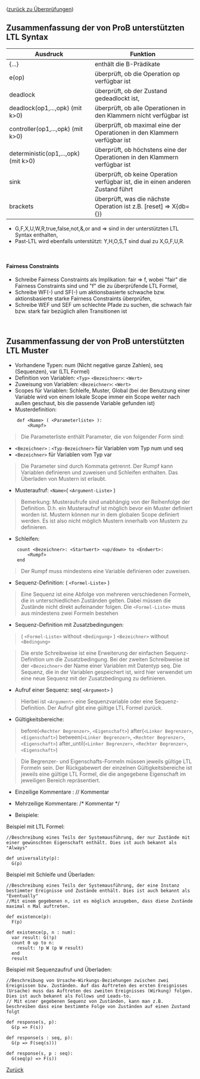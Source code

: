 ([zurück zu Überprüfungen](Überprüfungen.md))

## Zusammenfassung der von ProB unterstützten LTL Syntax


| Ausdruck                             | Funktion                                                                        |
|--------------------------------------|---------------------------------------------------------------------------------|
| {...}                                | enthält die B-Prädikate                                                         |
| e(op)                                | überprüft, ob die Operation op verfügbar ist                                    |
| deadlock                             | überprüft, ob der Zustand gedeadlockt ist,                                      |
| deadlock(op1,...,opk)  (mit k>0)     | überprüft, ob alle Operationen in den Klammern nicht verfügbar ist              |
| controller(op1,...,opk) (mit k>0)    | überprüft, ob maximal eine der Operationen in den Klammern verfügbar ist        |
| deterministic(op1,...,opk) (mit k>0) | überprüft, ob höchstens eine der Operationen in den Klammern verfügbar ist      |
| sink                                 | überprüft, ob keine Operation verfügbar ist, die in einen anderen Zustand führt |
| brackets                             | überprüft, was die nächste Operation ist z.B. [reset] => X{db={}}               |

*   G,F,X,U,W,R,true,false,not,&,or and => sind in der unterstützten LTL Syntax enthalten,
*   Past-LTL wird ebenfalls unterstützt: Y,H,O,S,T sind dual zu X,G,F,U,R.

<br>

#### Fairness Constraints
*   Schreibe Fairness Constraints als Implikation: fair => f, wobei "fair" die Fairness Constraints sind und "f" die zu überprüfende LTL Formel,
*   Schreibe WF(-) und SF(-) um aktionsbasierte schwache bzw. aktionsbasierte starke Fairness Constraints überprüfen,
*   Schreibe WEF und SEF um schlechte Pfade zu suchen, die schwach fair bzw. stark fair bezüglich allen Transitionen ist
	
<br>

## Zusammenfassung der von ProB unterstützten LTL Muster

* Vorhandene Typen: num (Nicht negative ganze Zahlen), seq (Sequenzen), var (LTL Formel)
* Definition von Variablen: `<Typ>` `<Bezeichner>`: `<Wert>`
* Zuweisung von Variablen: `<Bezeichner>`: `<Wert>`
* Scopes für Variablen: Schleife, Muster, Global (bei der Benutzung einer Variable wird von einem lokale Scope immer ein Scope weiter nach außen geschaut, bis die passende Variable gefunden ist)
* Musterdefinition:


```
	def <Name> ( <Parameterliste> ):
		<Rumpf>
```

> Die Parameterliste enthält Parameter, die von folgender Form sind:
* `<Bezeichner>` : `<Typ-Bezeichner>` für Variablen vom Typ num und seq
* `<Bezeichner>` für Variablen vom Typ var
> Die Parameter sind durch Kommata getrennt. Der Rumpf kann Variablen definieren und zuweisen und Schleifen enthalten. Das Überladen von Mustern ist erlaubt.

* Musteraufruf: `<Name>`( `<Argument-Liste>` )

> Bemerkung: Musteraufrufe sind unabhängig von der Reihenfolge der Definition. D.h. ein Musteraufruf ist möglich bevor ein Muster definiert worden ist. Mustern können nur in dem globalen Scope definiert werden.
Es ist also nicht möglich Mustern innerhalb von Mustern zu definieren.

* Schleifen:


```
	count <Bezeichner>: <Startwert> <up/down> to <Endwert>:
		<Rumpf>
	end
```

>Der Rumpf muss mindestens eine Variable definieren oder zuweisen.

* Sequenz-Definition: ( `<Formel-Liste>` )

>Eine Sequenz ist eine Abfolge von mehreren verschiedenen Formeln, die in unterschiedlichen Zuständen gelten. Dabei müssen die Zustände nicht direkt aufeinander folgen.
Die `<Formel-Liste>` muss aus mindestens zwei Formeln bestehen

* Sequenz-Definition mit Zusatzbedingungen:

>( `<Formel-Liste>` without `<Bedingung>` )
>`<Bezeichner>` without `<Bedingung>`

>Die erste Schreibweise ist eine Erweiterung der einfachen Sequenz-Definition um die Zusatzbedingung. Bei der zweiten Schreibweise ist der `<Bezeichner>` der Name einer Variablen mit Datentyp seq.
Die Sequenz, die in der Variablen gespeichert ist, wird hier verwendet um eine neue Sequenz mit der Zusatzbedingung zu definieren.

* Aufruf einer Sequenz: seq( `<Argument>` )

>Hierbei ist `<Argument>` eine Sequenzvariable oder eine Sequenz-Definition. Der Aufruf gibt eine gültige LTL Formel zurück.

* Gültigkeitsbereiche:

>before(`<Rechter Begrenzer>`, `<Eigenschaft>`)
after(`<Linker Begrenzer>`, `<Eigenschaft>`)
between(`<Linker Begrenzer>`, `<Rechter Begrenzer>`, `<Eigenschaft>`)
after_until(`<Linker Begrenzer>`, `<Rechter Begrenzer>`, `<Eigenschaft>`)

>Die Begrenzer- und Eigenschafts-Formeln müssen jeweils gültige LTL Formeln sein. Der Rückgabewert der einzelnen Gültigkeitsbereiche ist jeweils eine gültige LTL Formel, die die angegebene Eigenschaft im jeweiligen Bereich repräsentiert.


* Einzeilige Kommentare : // Kommentar
* Mehrzeilige Kommentare: /* Kommentar */

* Beispiele:

Beispiel mit LTL Formel:

```
//Beschreibung eines Teils der Systemausführung, der nur Zustände mit einer gewünschten Eigenschaft enthält. Dies ist auch bekannt als "Always"

def universality(p):
  G(p)
```

Beispiel mit Schleife und Überladen:

```
//Beschreibung eines Teils der Systemausführung, der eine Instanz bestimmter Ereignisse und Zustände enthält. Dies ist auch bekannt als "Eventually" 
//Mit einem gegebenen n, ist es möglich anzugeben, dass diese Zustände maximal n Mal auftreten.

def existence(p):
  F(p)

def existence(p, n : num):
  var result: G(!p)
  count 0 up to n:
	result: !p W (p W result)
  end
  result
```

Beispiel mit Sequenzaufruf und Überladen:

```
//Beschreibung von Ursache-Wirkungs-Beziehungen zwischen zwei Ereignissen bzw. Zuständen. Auf das Auftreten des ersten Ereignisses (Ursache) muss das Auftreten des zweiten Ereignisses (Wirkung) folgen. Dies ist auch bekannt als Follows und Leads-to.
// Mit einer gegebenen Sequenz von Zuständen, kann man z.B. beschreiben dass eine bestimmte Folge von Zuständen auf einen Zustand folgt

def response(s, p):
  G(p => F(s))
	
def response(s : seq, p):
  G(p => F(seq(s)))
	
def response(s, p : seq):
  G(seq(p) => F(s))
```

[Zurück](Überprüfungen.md)

